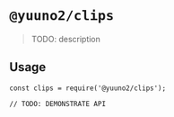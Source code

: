 # `@yuuno2/clips`

> TODO: description

## Usage

```
const clips = require('@yuuno2/clips');

// TODO: DEMONSTRATE API
```
